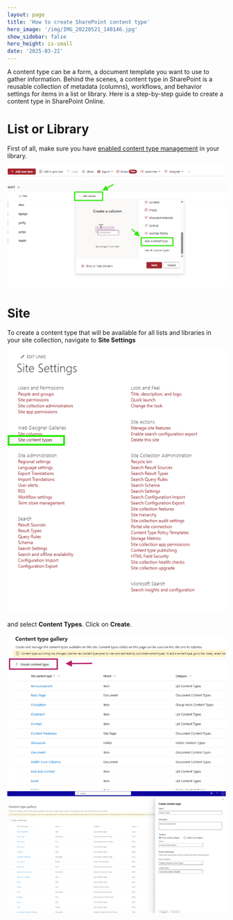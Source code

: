 ```yaml
---
layout: page
title: 'How to create SharePoint content type'
hero_image: '/img/IMG_20220521_140146.jpg'
show_sidebar: false
hero_height: is-small
date: '2025-03-22'
---
```



A content type can be a form, a document template you want to use to gather information. Behind the scenes, a content type in SharePoint is a reusable collection of metadata (columns), workflows, and behavior settings for items in a list or library. Here is a step-by-step guide to create a content type in SharePoint Online.


# List or Library

First of all, make sure you have [enabled content type management](https://powershellscripts.github.io/articles/en/spo/enablect/) in your library.



<img src="/articles/img/ctcreate2.PNG" width="600">












# Site

To create a content type that will be available for all lists and libraries in your site collection, navigate to **Site Settings** 


<img src="/articles/img/ctget4.PNG" width="600">


and select **Content Types**. Click on **Create**.



<img src="/articles/img/ctcreate0.png" width="600">




<img src="/articles/img/ctcreate1.png" width="600">




